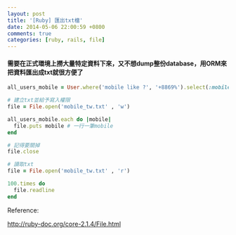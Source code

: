 ```yaml
---
layout: post
title: '[Ruby] 匯出txt檔'
date: 2014-05-06 22:00:59 +0800
comments: true
categories: [ruby, rails, file]
---
```


#### 需要在正式環境上撈大量特定資料下來，又不想dump整份database，用ORM來把資料匯出成txt就很方便了

```ruby 寫入txt
all_users_mobile = User.where('mobile like ?', '+8869%').select(:mobile).uniq

# 建立txt並給予寫入權限
file = File.open('mobile_tw.txt' , 'w')

all_users_mobile.each do |mobile|
  file.puts mobile # 一行一筆mobile
end

# 記得要關掉
file.close
```

```ruby 讀取txt
# 讀取txt
file = File.open('mobile_tw.txt' , 'r')

100.times do
  file.readline
end

```


Reference:

http://ruby-doc.org/core-2.1.4/File.html